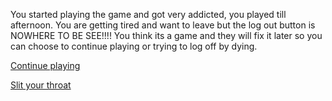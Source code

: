 You started playing the game and got very addicted, you played till afternoon. You are getting tired and want to leave but the log out button is NOWHERE TO BE SEE!!!!
You think its a game and they will fix it later so you can choose to continue playing or trying to log off by dying.


[Continue playing](#)

[Slit your throat](#)
